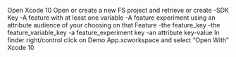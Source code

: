 Open Xcode 10
Open or create a new FS project and retrieve or create
-SDK Key
-A feature with at least one variable
-A feature experiment using an attribute audience of your choosing on that Feature
-the feature_key
-the feature_variable_key
-a feature_experiment key
-an attribute key-value
In finder right/control click on Demo App.xcworkspace and select “Open With” Xcode 10
